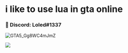 # i like to use lua in gta online

### 💬 Discord: Loled#1337

![GTA5_Gg8WC4mJmZ](https://user-images.githubusercontent.com/122758988/213059368-9d940e5e-8094-4527-9a82-2af9a687ae2f.png)

![](https://komarev.com/ghpvc/?username=Loled69&label=profile+views&style=flat-square)
<!--
**Loled69/Loled69** is a ✨ _special_ ✨ repository because its `README.md` (this file) appears on your GitHub profile.

Here are some ideas to get you started:

- 🔭 I’m currently working on ...
- 🌱 I’m currently learning ...
- 👯 I’m looking to collaborate on ...
- 🤔 I’m looking for help with ...
- 💬 Ask me about ...
- 📫 How to reach me: ...
- 😄 Pronouns: ...!

- ⚡ Fun fact: ...
-->
